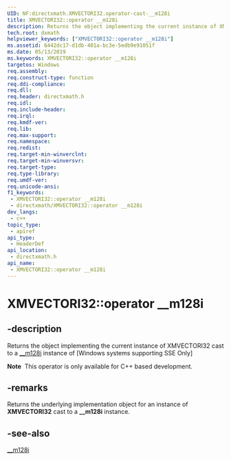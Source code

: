```yaml
---
UID: NF:directxmath.XMVECTORI32.operator-cast-__m128i
title: XMVECTORI32::operator __m128i
description: Returns the object implementing the current instance of XMVECTORI32 cast to a __m128i instance of.
tech.root: dxmath
helpviewer_keywords: ["XMVECTORI32::operator __m128i"]
ms.assetid: 6442dc17-d1db-401a-bc3e-5edb9e91051f
ms.date: 05/13/2019
ms.keywords: XMVECTORI32::operator __m128i
targetos: Windows
req.assembly: 
req.construct-type: function
req.ddi-compliance: 
req.dll: 
req.header: directxmath.h
req.idl: 
req.include-header: 
req.irql: 
req.kmdf-ver: 
req.lib: 
req.max-support: 
req.namespace: 
req.redist: 
req.target-min-winverclnt: 
req.target-min-winversvr: 
req.target-type: 
req.type-library: 
req.umdf-ver: 
req.unicode-ansi: 
f1_keywords:
 - XMVECTORI32::operator __m128i
 - directxmath/XMVECTORI32::operator __m128i
dev_langs:
 - c++
topic_type:
 - apiref
api_type:
 - HeaderDef
api_location:
 - directxmath.h
api_name:
 - XMVECTORI32::operator __m128i
---
```


# XMVECTORI32::operator __m128i


## -description

Returns the object implementing the current instance of XMVECTORI32 cast to a <a href="/cpp/cpp/m128i">__m128i</a> instance of [Windows systems supporting SSE Only]

<div class="alert"><b>Note</b>  This operator is only available for C++ based development.</div>



## -remarks

Returns the underlying implementation object for an instance of **XMVECTORI32** cast to a **__m128i** instance.

## -see-also

<a href="/cpp/cpp/m128i">__m128i</a>
